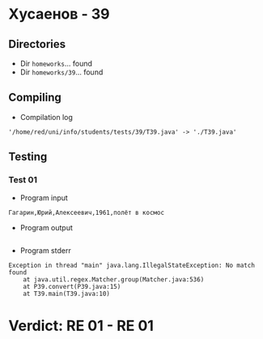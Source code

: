 # Хусаенов - 39
## Directories
- Dir `homeworks`... found
- Dir `homeworks/39`... found
## Compiling
- Compilation log
```
'/home/red/uni/info/students/tests/39/T39.java' -> './T39.java'

```
## Testing
### Test 01
- Program input
```
Гагарин,Юрий,Алексеевич,1961,полёт в космос

```
- Program output
```

```
- Program stderr
```
Exception in thread "main" java.lang.IllegalStateException: No match found
	at java.util.regex.Matcher.group(Matcher.java:536)
	at P39.convert(P39.java:15)
	at T39.main(T39.java:10)

```
# Verdict: **RE 01** - RE 01
